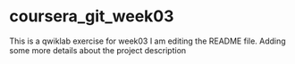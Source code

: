 # coursera_git_week03
This is a qwiklab exercise for week03
I am editing the README file. Adding some more details about the project description
